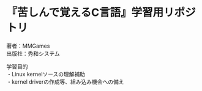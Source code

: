 # 『苦しんで覚えるC言語』学習用リポジトリ
著者：MMGames<br>
出版社：秀和システム<br>

学習目的<br>
・Linux kernelソースの理解補助<br>
・kernel driverの作成等、組み込み機会への備え<br>
